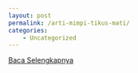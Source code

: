 ```yaml
---
layout: post
permalink: /arti-mimpi-tikus-mati/
categories:
    - Uncategorized
---
```


[Baca Selengkapnya](/01)